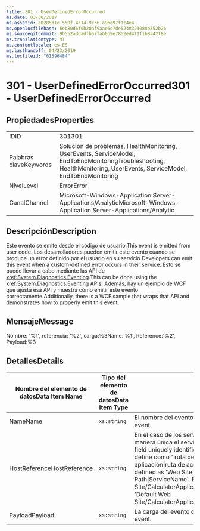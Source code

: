 ```yaml
---
title: 301 - UserDefinedErrorOccurred
ms.date: 03/30/2017
ms.assetid: a0285d1c-550f-4c14-9c36-a96e97f1c4e4
ms.openlocfilehash: 6eb80d6f0b20af9aae6e7de5248323088e352b26
ms.sourcegitcommit: 9b552addadfb57fab0b9e7852ed4f1f1b8a42f8e
ms.translationtype: MT
ms.contentlocale: es-ES
ms.lasthandoff: 04/23/2019
ms.locfileid: "61596484"
---
```

# <a name="301---userdefinederroroccurred"></a><span data-ttu-id="ab3f7-102">301 - UserDefinedErrorOccurred</span><span class="sxs-lookup"><span data-stu-id="ab3f7-102">301 - UserDefinedErrorOccurred</span></span>
## <a name="properties"></a><span data-ttu-id="ab3f7-103">Propiedades</span><span class="sxs-lookup"><span data-stu-id="ab3f7-103">Properties</span></span>  
  
|||  
|-|-|  
|<span data-ttu-id="ab3f7-104">ID</span><span class="sxs-lookup"><span data-stu-id="ab3f7-104">ID</span></span>|<span data-ttu-id="ab3f7-105">301</span><span class="sxs-lookup"><span data-stu-id="ab3f7-105">301</span></span>|  
|<span data-ttu-id="ab3f7-106">Palabras clave</span><span class="sxs-lookup"><span data-stu-id="ab3f7-106">Keywords</span></span>|<span data-ttu-id="ab3f7-107">Solución de problemas, HealthMonitoring, UserEvents, ServiceModel, EndToEndMonitoring</span><span class="sxs-lookup"><span data-stu-id="ab3f7-107">Troubleshooting, HealthMonitoring, UserEvents, ServiceModel, EndToEndMonitoring</span></span>|  
|<span data-ttu-id="ab3f7-108">Nivel</span><span class="sxs-lookup"><span data-stu-id="ab3f7-108">Level</span></span>|<span data-ttu-id="ab3f7-109">Error</span><span class="sxs-lookup"><span data-stu-id="ab3f7-109">Error</span></span>|  
|<span data-ttu-id="ab3f7-110">Canal</span><span class="sxs-lookup"><span data-stu-id="ab3f7-110">Channel</span></span>|<span data-ttu-id="ab3f7-111">Microsoft-Windows-Application Server-Applications/Analytic</span><span class="sxs-lookup"><span data-stu-id="ab3f7-111">Microsoft-Windows-Application Server-Applications/Analytic</span></span>|  
  
## <a name="description"></a><span data-ttu-id="ab3f7-112">Descripción</span><span class="sxs-lookup"><span data-stu-id="ab3f7-112">Description</span></span>  
 <span data-ttu-id="ab3f7-113">Este evento se emite desde el código de usuario.</span><span class="sxs-lookup"><span data-stu-id="ab3f7-113">This event is emitted from user code.</span></span> <span data-ttu-id="ab3f7-114">Los desarrolladores pueden emitir este evento cuando se produce un error definido por el usuario en su servicio.</span><span class="sxs-lookup"><span data-stu-id="ab3f7-114">Developers can emit this event when a custom-defined error occurs in their service.</span></span> <span data-ttu-id="ab3f7-115">Esto se puede llevar a cabo mediante las API de <xref:System.Diagnostics.Eventing>.</span><span class="sxs-lookup"><span data-stu-id="ab3f7-115">This can be done using the <xref:System.Diagnostics.Eventing> APIs.</span></span> <span data-ttu-id="ab3f7-116">Además, hay un ejemplo de WCF que ajusta esa API y muestra cómo emitir este evento correctamente.</span><span class="sxs-lookup"><span data-stu-id="ab3f7-116">Additionally, there is a WCF sample that wraps that API and demonstrates how to properly emit this event.</span></span>  
  
## <a name="message"></a><span data-ttu-id="ab3f7-117">Mensaje</span><span class="sxs-lookup"><span data-stu-id="ab3f7-117">Message</span></span>  
 <span data-ttu-id="ab3f7-118">Nombre: '%1', referencia: '%2', carga:%3</span><span class="sxs-lookup"><span data-stu-id="ab3f7-118">Name:'%1', Reference:'%2', Payload:%3</span></span>  
  
## <a name="details"></a><span data-ttu-id="ab3f7-119">Detalles</span><span class="sxs-lookup"><span data-stu-id="ab3f7-119">Details</span></span>  
  
|<span data-ttu-id="ab3f7-120">Nombre del elemento de datos</span><span class="sxs-lookup"><span data-stu-id="ab3f7-120">Data Item Name</span></span>|<span data-ttu-id="ab3f7-121">Tipo del elemento de datos</span><span class="sxs-lookup"><span data-stu-id="ab3f7-121">Data Item Type</span></span>|<span data-ttu-id="ab3f7-122">Descripción</span><span class="sxs-lookup"><span data-stu-id="ab3f7-122">Description</span></span>|  
|--------------------|--------------------|-----------------|  
|<span data-ttu-id="ab3f7-123">Name</span><span class="sxs-lookup"><span data-stu-id="ab3f7-123">Name</span></span>|`xs:string`|<span data-ttu-id="ab3f7-124">El nombre del evento definido por el usuario.</span><span class="sxs-lookup"><span data-stu-id="ab3f7-124">The user-defined name of the event.</span></span>|  
|<span data-ttu-id="ab3f7-125">HostReference</span><span class="sxs-lookup"><span data-stu-id="ab3f7-125">HostReference</span></span>|`xs:string`|<span data-ttu-id="ab3f7-126">En el caso de los servicios hospedados en web, este campo identifica de manera única el servicio en la jerarquía web.</span><span class="sxs-lookup"><span data-stu-id="ab3f7-126">For Web-hosted services, this field uniquely identifies the service in the Web hierarchy.</span></span> <span data-ttu-id="ab3f7-127">Su formato se define como ' ruta de acceso Virtual de sitio Web de nombre de la aplicación&#124;ruta de acceso Virtual del servicio&#124;ServiceName ".</span><span class="sxs-lookup"><span data-stu-id="ab3f7-127">Its format is defined as 'Web Site Name Application Virtual Path&#124;Service Virtual Path&#124;ServiceName'.</span></span> <span data-ttu-id="ab3f7-128">Ejemplo: ' Default Web Site/CalculatorApplication&#124;/CalculatorService.svc&#124;CalculatorService'.</span><span class="sxs-lookup"><span data-stu-id="ab3f7-128">Example: 'Default Web Site/CalculatorApplication&#124;/CalculatorService.svc&#124;CalculatorService'.</span></span>|  
|<span data-ttu-id="ab3f7-129">Payload</span><span class="sxs-lookup"><span data-stu-id="ab3f7-129">Payload</span></span>|`xs:string`|<span data-ttu-id="ab3f7-130">La carga del evento definida por el usuario.</span><span class="sxs-lookup"><span data-stu-id="ab3f7-130">The user-defined payload of the event.</span></span>|
